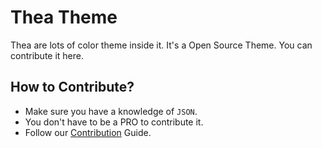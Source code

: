 # Thea Theme 
Thea are lots of color theme inside it. It's a Open Source Theme. You can contribute it here.
## How to Contribute?
- Make sure you have a knowledge of `JSON`. 
- You don't have to be a PRO to contribute it.
- Follow our [Contribution](/Contribution.md) Guide.
